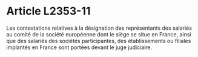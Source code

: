 # Article L2353-11

Les contestations relatives à la désignation des représentants des salariés au comité de la société européenne dont le siège se situe en France, ainsi que des salariés des sociétés participantes, des établissements ou filiales implantés en France sont portées devant le juge judiciaire.